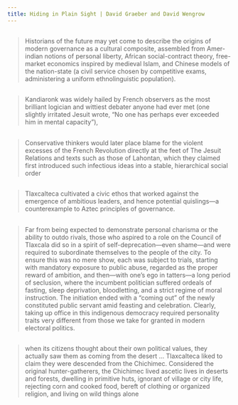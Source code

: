 ```yaml
---
title: Hiding in Plain Sight | David Graeber and David Wengrow
---
```


## 
> Historians of the future may yet come to describe the origins of modern governance as a cultural composite, assembled from Amer­indian notions of personal liberty, African social-contract theory, free-market economics inspired by medieval Islam, and Chinese models of the nation-state (a civil service chosen by competitive exams, administering a uniform ethnolinguistic population).
## 
> Kandiaronk was widely hailed by French observers as the most brilliant logician and wittiest debater anyone had ever met (one slightly irritated Jesuit wrote, “No one has perhaps ever exceeded him in mental capacity”),
##
> Conservative thinkers would later place blame for the violent excesses of the French Revolution directly at the feet of The Jesuit Relations and texts such as those of Lahontan, which they claimed first introduced such infectious ideas into a stable, hierarchical social order
## 
> Tlaxcalteca cultivated a civic ethos that worked against the emergence of ambitious leaders, and hence potential quislings—a counterexample to Aztec principles of governance.
##
> Far from being expected to demonstrate personal charisma or the ability to outdo rivals, those who aspired to a role on the Council of Tlaxcala did so in a spirit of self-deprecation—even shame—and were required to subordinate themselves to the people of the city. To ensure this was no mere show, each was subject to trials, starting with mandatory exposure to public abuse, regarded as the proper reward of ambition, and then—with one’s ego in tatters—a long period of seclusion, where the incumbent politician suffered ordeals of fasting, sleep deprivation, bloodletting, and a strict regime of moral instruction. The initiation ended with a “coming out” of the newly constituted public servant amid feasting and celebration. Clearly, taking up office in this indigenous democracy required personality traits very different from those we take for granted in modern electoral politics.
## 
> when its citizens thought about their own political values, they actually saw them as coming from the desert ... Tlaxcalteca liked to claim they were descended from the Chichimec. Considered the original hunter-gatherers, the Chichimec lived ascetic lives in deserts and forests, dwelling in primitive huts, ignorant of village or city life, rejecting corn and cooked food, bereft of clothing or organized religion, and living on wild things alone
